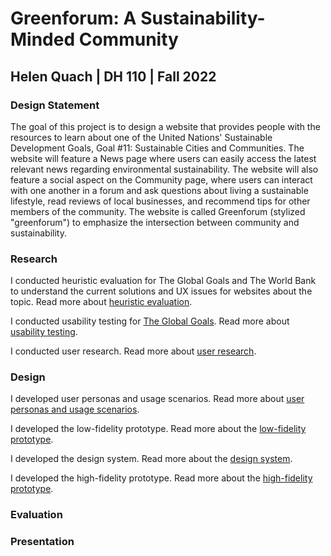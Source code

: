 # Greenforum: A Sustainability-Minded Community
## Helen Quach | DH 110 | Fall 2022

### Design Statement
The goal of this project is to design a website that provides people with the resources to learn about one of the United Nations' Sustainable Development Goals, Goal #11: Sustainable Cities and Communities. The website will feature a News page where users can easily access the latest relevant news regarding environmental sustainability. The website will also feature a social aspect on the Community page, where users can interact with one another in a forum and ask questions about living a sustainable lifestyle, read reviews of local businesses, and recommend tips for other members of the community. The website is called Greenforum (stylized "greenforum") to emphasize the intersection between community and sustainability.

### Research
I conducted heuristic evaluation for The Global Goals and The World Bank to understand the current solutions and UX issues for websites about the topic. Read more about [heuristic evaluation](https://github.com/helenquach/DH110-HelenQuach/blob/main/Assignment01/Assignment01.md).

I conducted usability testing for [The Global Goals](https://www.globalgoals.org/). Read more about [usability testing](https://github.com/helenquach/DH110-HelenQuach/blob/main/Assignment02/Assignment02.md).

I conducted user research. Read more about [user research](https://github.com/helenquach/DH110-HelenQuach/blob/main/Assignment03/Assignment03.md).

### Design
I developed user personas and usage scenarios. Read more about [user personas and usage scenarios](https://github.com/helenquach/DH110-HelenQuach/blob/main/Assignment04/Assignment04.md).

I developed the low-fidelity prototype. Read more about the [low-fidelity prototype](https://github.com/helenquach/DH110-HelenQuach/blob/main/Assignment05/Assignment05.md).

I developed the design system. Read more about the [design system](https://github.com/helenquach/DH110-HelenQuach/blob/main/Assignment06/Assignment06.md).

I developed the high-fidelity prototype. Read more about the [high-fidelity prototype](https://github.com/helenquach/DH110-HelenQuach/blob/main/Assignment07/Assignment07.md).

### Evaluation

### Presentation
